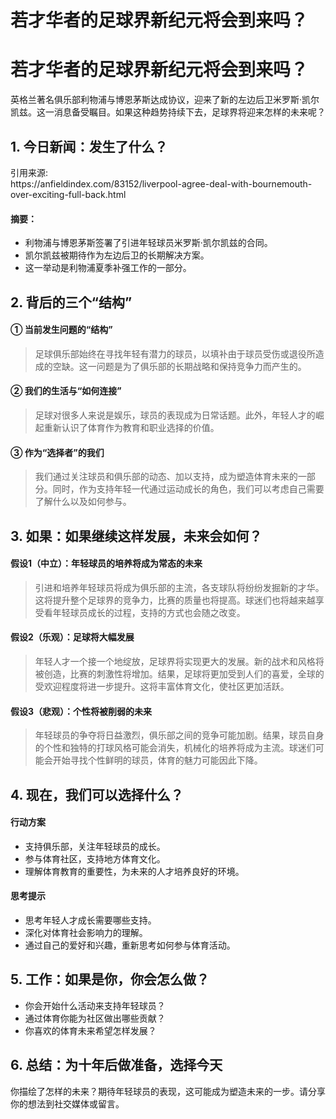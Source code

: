 # 若才华者的足球界新纪元将会到来吗？

<h1>若才华者的足球界新纪元将会到来吗？</h1>
<p>英格兰著名俱乐部利物浦与博恩茅斯达成协议，迎来了新的左边后卫米罗斯·凯尔凯兹。这一消息备受瞩目。如果这种趋势持续下去，足球界将迎来怎样的未来呢？</p>
<h2>1. 今日新闻：发生了什么？</h2>
<p>引用来源:<br />
https://anfieldindex.com/83152/liverpool-agree-deal-with-bournemouth-over-exciting-full-back.html</p>
<h4>摘要：</h4>
<ul>
<li>利物浦与博恩茅斯签署了引进年轻球员米罗斯·凯尔凯兹的合同。</li>
<li>凯尔凯兹被期待作为左边后卫的长期解决方案。</li>
<li>这一举动是利物浦夏季补强工作的一部分。</li>
</ul>
<h2>2. 背后的三个“结构”</h2>
<h4>① 当前发生问题的“结构”</h4>
<blockquote>
<p>足球俱乐部始终在寻找年轻有潜力的球员，以填补由于球员受伤或退役所造成的空缺。这一问题是为了俱乐部的长期战略和保持竞争力而产生的。</p>
</blockquote>
<h4>② 我们的生活与“如何连接”</h4>
<blockquote>
<p>足球对很多人来说是娱乐，球员的表现成为日常话题。此外，年轻人才的崛起重新认识了体育作为教育和职业选择的价值。</p>
</blockquote>
<h4>③ 作为“选择者”的我们</h4>
<blockquote>
<p>我们通过关注球员和俱乐部的动态、加以支持，成为塑造体育未来的一部分。同时，作为支持年轻一代通过运动成长的角色，我们可以考虑自己需要了解什么以及如何参与。</p>
</blockquote>
<h2>3. 如果：如果继续这样发展，未来会如何？</h2>
<h4>假设1（中立）：年轻球员的培养将成为常态的未来</h4>
<blockquote>
<p>引进和培养年轻球员将成为俱乐部的主流，各支球队将纷纷发掘新的才华。这将提升整个足球界的竞争力，比赛的质量也将提高。球迷们也将越来越享受看年轻球员成长的过程，支持的方式也会随之改变。</p>
</blockquote>
<h4>假设2（乐观）：足球将大幅发展</h4>
<blockquote>
<p>年轻人才一个接一个地绽放，足球界将实现更大的发展。新的战术和风格将被创造，比赛的刺激性将增加。结果，足球将更加受到人们的喜爱，全球的受欢迎程度将进一步提升。这将丰富体育文化，使社区更加活跃。</p>
</blockquote>
<h4>假设3（悲观）：个性将被削弱的未来</h4>
<blockquote>
<p>年轻球员的争夺将日益激烈，俱乐部之间的竞争可能加剧。结果，球员自身的个性和独特的打球风格可能会消失，机械化的培养将成为主流。球迷们可能会开始寻找个性鲜明的球员，体育的魅力可能因此下降。</p>
</blockquote>
<h2>4. 现在，我们可以选择什么？</h2>
<h4>行动方案</h4>
<ul>
<li>支持俱乐部，关注年轻球员的成长。</li>
<li>参与体育社区，支持地方体育文化。</li>
<li>理解体育教育的重要性，为未来的人才培养良好的环境。</li>
</ul>
<h4>思考提示</h4>
<ul>
<li>思考年轻人才成长需要哪些支持。</li>
<li>深化对体育社会影响力的理解。</li>
<li>通过自己的爱好和兴趣，重新思考如何参与体育活动。</li>
</ul>
<h2>5. 工作：如果是你，你会怎么做？</h2>
<ul>
<li>你会开始什么活动来支持年轻球员？</li>
<li>通过体育你能为社区做出哪些贡献？</li>
<li>你喜欢的体育未来希望怎样发展？</li>
</ul>
<h2>6. 总结：为十年后做准备，选择今天</h2>
<p>你描绘了怎样的未来？期待年轻球员的表现，这可能成为塑造未来的一步。请分享你的想法到社交媒体或留言。</p>


